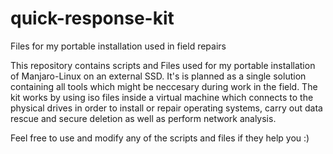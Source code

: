 # quick-response-kit
Files for my portable installation used in field repairs

This repository contains scripts and Files used for my portable installation of Manjaro-Linux on an external SSD.
It's is planned as a single solution containing all tools which might be neccesary during work in the field.
The kit works by using iso files inside a virtual machine which connects to the physical drives in order to install or repair operating systems,
carry out data rescue and secure deletion as well as perform network analysis.

Feel free to use and modify any of the scripts and files if they help you :)
